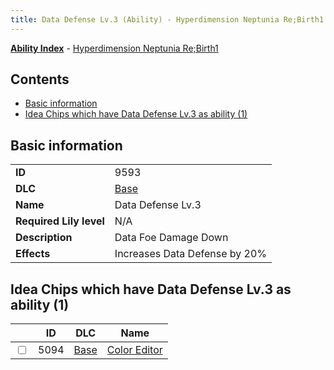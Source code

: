 ```yaml
---
title: Data Defense Lv.3 (Ability) - Hyperdimension Neptunia Re;Birth1
---
```


[**Ability Index**](/neptunia/rb1/ability/index.html) - [Hyperdimension Neptunia Re;Birth1](/neptunia/rb1)

## Contents

- [Basic information](#basic-information)
- [Idea Chips which have Data Defense Lv.3 as ability (1)](#idea-chips-which-have-data-defense-lv3-as-ability-1)

## Basic information

|   |   |
| -- | -- |
| **ID** | 9593
**DLC** | [Base](/neptunia/rb1/dlc/1-base.html)
**Name** | Data Defense Lv.3
**Required Lily level** | N/A
**Description** | Data Foe Damage Down
**Effects** | Increases Data Defense by 20% |


## Idea Chips which have Data Defense Lv.3 as ability (1)

|    | ID | DLC | Name |
| -- | -- | --- | ---- |
| <input type="checkbox" id="rb1-item-1-5094" class="trackbox" /> | 5094 | [Base](/neptunia/rb1/dlc/1-base.html) | [Color Editor](/neptunia/rb1/item/1-5094-color-editor.html) |
